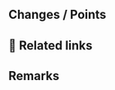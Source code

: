 <!-- 軽く概要を書くなら冒頭のこの部分に -->



## Changes / Points
<!-- bug fixの場合は事象の原因とその内容を具体的に -->


## :bookmark: Related links
<!-- 関連ストーリーへのリンクは必ず添付のこと -->

## Remarks
<!-- リリース手順、付帯作業、懸念点　etc... -->
<!-- 動作デモ動画や修正前後の画面キャプチャもあると良い -->

